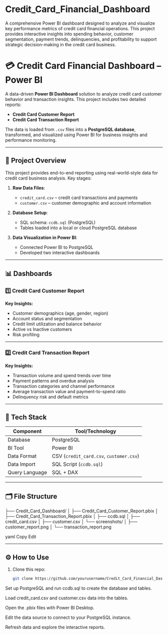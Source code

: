# Credit_Card_Financial_Dashboard
A comprehensive Power BI dashboard designed to analyze and visualize key performance metrics of credit card financial operations. This project provides interactive insights into spending behavior, customer segmentation, payment trends, delinquencies, and profitability to support strategic decision-making in the credit card business.

# 💳 Credit Card Financial Dashboard – Power BI

A data-driven **Power BI Dashboard** solution to analyze credit card customer behavior and transaction insights. This project includes two detailed reports:

- **Credit Card Customer Report**
- **Credit Card Transaction Report**

The data is loaded from `.csv` files into a **PostgreSQL database**, transformed, and visualized using Power BI for business insights and performance monitoring.

---

## 📌 Project Overview

This project provides end-to-end reporting using real-world-style data for credit card business analysis. Key stages:

1. **Raw Data Files**:  
   - `credit_card.csv` – credit card transactions and payments  
   - `customer.csv` – customer demographic and account information  

2. **Database Setup**:  
   - SQL schema: `ccdb.sql` (PostgreSQL)  
   - Tables loaded into a local or cloud PostgreSQL database  

3. **Data Visualization in Power BI**:
   - Connected Power BI to PostgreSQL
   - Developed two interactive dashboards

---

## 📊 Dashboards

### 1️⃣ Credit Card Customer Report

**Key Insights:**

- Customer demographics (age, gender, region)
- Account status and segmentation
- Credit limit utilization and balance behavior
- Active vs Inactive customers
- Risk profiling

---

### 2️⃣ Credit Card Transaction Report

**Key Insights:**

- Transaction volume and spend trends over time
- Payment patterns and overdue analysis
- Transaction categories and channel performance
- Average transaction value and payment-to-spend ratio
- Delinquency risk and default metrics

---

## 🧰 Tech Stack

| Component     | Tool/Technology         |
|---------------|-------------------------|
| Database      | PostgreSQL              |
| BI Tool       | Power BI                |
| Data Format   | CSV (`credit_card.csv`, `customer.csv`) |
| Data Import   | SQL Script (`ccdb.sql`) |
| Query Language| SQL + DAX               |

---

## 🗂️ File Structure

├── Credit_Card_Dashboard/
│ ├── Credit_Card_Customer_Report.pbix
│ ├── Credit_Card_Transaction_Report.pbix
│ ├── ccdb.sql
│ ├── credit_card.csv
│ ├── customer.csv
│ └── screenshots/
│ ├── customer_report.png
│ └── transaction_report.png

yaml
Copy
Edit


---

## ⚙️ How to Use

1. Clone this repo:
   ```bash
   git clone https://github.com/yourusername/Credit_Card_Financial_Dashboard.git
   
Set up PostgreSQL and run ccdb.sql to create the database and tables.

Load credit_card.csv and customer.csv data into the tables.

Open the .pbix files with Power BI Desktop.

Edit the data source to connect to your PostgreSQL instance.

Refresh data and explore the interactive reports.
